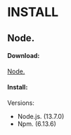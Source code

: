 # INSTALL
## Node.
#### Download:

[Node.](https://nodejs.org)

#### Install:

Versions:
- Node.js. (13.7.0)
- Npm. (6.13.6)